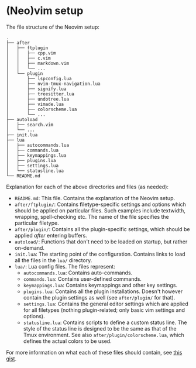 # (Neo)vim setup

The file structure of the Neovim setup:

```
.
├── after
│   ├── ftplugin
│   │   ├── cpp.vim
│   │   ├── c.vim
│   │   ├── markdown.vim
│   │   └── ...
│   └── plugin
│       ├── lspconfig.lua
│       ├── nvim-tmux-navigation.lua
│       ├── signify.lua
│       ├── treesitter.lua
│       ├── undotree.lua
│       ├── vimade.lua
│       ├── colorscheme.lua
│       └── ...
├── autoload
│   ├── search.vim
│   └── ...
├── init.lua
├── lua
│   ├── autocommands.lua
│   ├── commands.lua
│   ├── keymappings.lua
│   ├── plugins.lua
│   ├── settings.lua
│   └── statusline.lua
└── README.md
```

Explanation for each of the above directories and files (as needed):
- `README.md`: This file. Contains the explanation of the Neovim setup.
- `after/ftplugin/`: Contains **f**ile**t**ype-specific settings and options
  which should be applied on particular files. Such examples include textwidth,
  wrapping, spell-checking etc. The name of the file specifies the particular
  filetype.
- `after/plugin/`: Contains all the plugin-specific settings, which should be
  applied _after_ entering buffers.
- `autoload/`: Functions that don't need to be loaded on startup, but rather
  on-demand.
- `init.lua`: The starting point of the configuration. Contains links to load
  all the files in the `lua/` directory.
- `lua/`: Lua config files. The files represent:
    - `autocommands.lua`: Contains auto-commands.
    - `commands.lua`: Contains user-defined commands.
    - `keymappings.lua`: Contains keymappings and other key settings.
    - `plugins.lua`: Contains all the plugin installations. Doesn't however
      contain the plugin settings as well (see `after/plugin/` for that).
    - `settings.lua`: Contains the general editor settings which are applied for
      all filetypes (nothing plugin-related; only basic vim settings and
      options).
    - `statusline.lua`: Contains scripts to define a custom status line. The
      style of the status line is designed to be the same as that of the Tmux
      environment. See also `after/plugin/colorscheme.lua`, which defines the
      actual colors to be used.

For more information on what each of these files should contain, see [this
gist](https://gist.github.com/nelstrom/1056049/784e252c3de653e204e9e128653010e19fbd493f).
